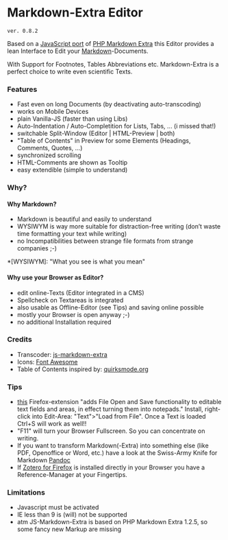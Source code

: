 # Markdown-Extra Editor

	ver. 0.8.2

Based on a 
[JavaScript port](//github.com/tanakahisateru/js-markdown-extra) 
of 
[PHP Markdown Extra](http://michelf.ca/projects/php-markdown/extra) 
this Editor provides a lean Interface to Edit your 
[Markdown](http://daringfireball.net/projects/markdown)-Documents. 

With Support for Footnotes, Tables Abbreviations etc. Markdown-Extra is a perfect choice to write even scientific Texts.

### Features

* Fast even on long Documents (by deactivating auto-transcoding)
* works on Mobile Devices
* plain Vanilla-JS (faster than using Libs)
* Auto-Indentation / Auto-Completition for Lists, Tabs, ... (i missed that!)
* switchable Split-Window (Editor | HTML-Preview | both) 
* "Table of Contents" in Preview for some Elements (Headings, Comments, Quotes, ...)
* synchronized scrolling
* HTML-Comments are shown as Tooltip <!-- i like to comment my texts -->
* easy extendible (simple to understand)

### Why?

#### Why  Markdown?

* Markdown is beautiful and easily to understand
* WYSIWYM is way more suitable for distraction-free writing (don’t waste time formatting your text while writing)
* no Incompatibilities between strange file formats from strange companies ;-)

*[WYSIWYM]: "What you see is what you mean"

#### Why use your Browser as Editor?

* edit online-Texts (Editor integrated in a CMS)
* Spellcheck on Textareas is integrated
* also usable as Offline-Editor (see Tips) and saving online possible
* mostly your Browser is open anyway ;-)
* no additional Installation required

### Credits

* Transcoder: [js-markdown-extra](//github.com/tanakahisateru/js-markdown-extra)
* Icons: [Font Awesome](http://fontawesome.io)
* Table of Contents inspired by: [quirksmode.org](http://www.quirksmode.org/js/contents.html)

### Tips

* [this](https://addons.mozilla.org/en-US/firefox/addon/save-text-area) Firefox-extension "adds File Open and Save functionality to editable text fields and areas, in effect turning them into notepads." Install, right-click into Edit-Area: "Text">"Load from File". Once a Text is loaded Ctrl+S will work as well!!
* "F11" will turn your Browser Fullscreen. So you can concentrate on writing.
* If you want to transform Markdown(-Extra) into something else (like PDF, Openoffice or Word, etc.) have a look at the Swiss-Army Knife for Markdown [Pandoc](http://johnmacfarlane.net/pandoc)
* If [Zotero for Firefox](https://www.zotero.org) is installed directly in your Browser you have a Reference-Manager at your Fingertips.

### Limitations

* Javascript must be activated
* IE less than 9 is (will) not be supported
* atm JS-Markdown-Extra is based on PHP Markdown Extra 1.2.5, so some fancy new Markup are missing


